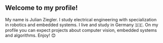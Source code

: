 ## Welcome to my profile!

My name is Julian Ziegler. I study electrical engineering with specialization in robotics and embedded systems. I live and study in Germany  :de:.
On my profile you can expect projects about computer vision, embedded systems and algorithms. Enjoy! :blush:
